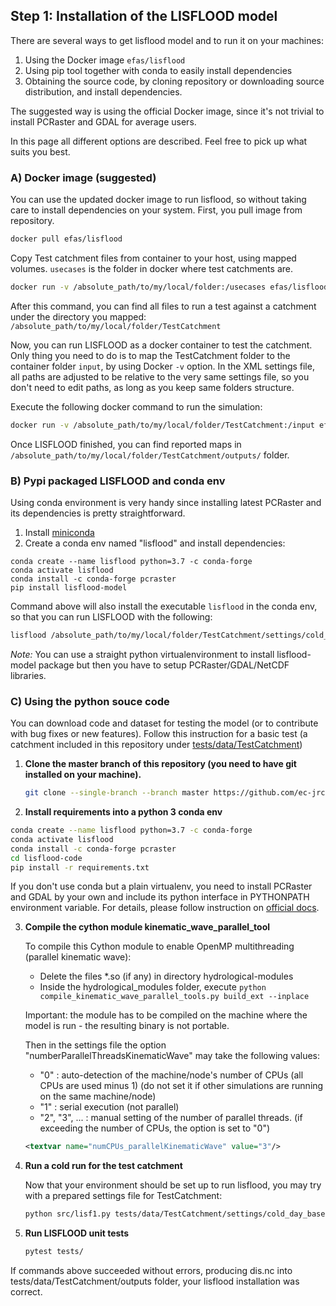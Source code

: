 ## Step 1: Installation of the LISFLOOD model

There are several ways to get lisflood model and to run it on your machines: 

1. Using the Docker image `efas/lisflood`
2. Using pip tool together with conda to easily install dependencies
3. Obtaining the source code, by cloning repository or downloading source distribution, and install dependencies.

The suggested way is using the official Docker image, since it's not trivial to install PCRaster and GDAL for average users.

In this page all different options are described. Feel free to pick up what suits you best.

 
### A) Docker image (suggested)


You can use the updated docker image to run lisflood, so without taking care to install dependencies on your system.
First, you pull image from repository.

```bash
docker pull efas/lisflood
```

Copy Test catchment files from container to your host, using mapped volumes. `usecases` is the folder in docker where test catchments are.

```bash
docker run -v /absolute_path/to/my/local/folder:/usecases efas/lisflood:latest usecases
```

After this command, you can find all files to run a test against a catchment under the directory you mapped: `/absolute_path/to/my/local/folder/TestCatchment`


Now, you can run LISFLOOD as a docker container to test the catchment. Only thing you need to do is to map the TestCatchment folder 
to the container folder `input`, by using Docker `-v` option. 
In the XML settings file, all paths are adjusted to be relative to the very same settings file, so you don't need to edit paths, as long as you keep same folders structure.


Execute the following docker command to run the simulation:

```bash
docker run -v /absolute_path/to/my/local/folder/TestCatchment:/input efas/lisflood /input/settings/cold_day_base.xml
```

Once LISFLOOD finished, you can find reported maps in `/absolute_path/to/my/local/folder/TestCatchment/outputs/` folder.


### B) Pypi packaged LISFLOOD and conda env

Using conda environment is very handy since installing latest PCRaster and its dependencies is pretty straightforward.

1. Install [miniconda](https://docs.conda.io/en/latest/miniconda.html) 
2. Create a conda env named "lisflood" and install dependencies:
```
conda create --name lisflood python=3.7 -c conda-forge
conda activate lisflood
conda install -c conda-forge pcraster
pip install lisflood-model
```

Command above will also install the executable `lisflood` in the conda env, so that you can run LISFLOOD with the following:
```bash
lisflood /absolute_path/to/my/local/folder/TestCatchment/settings/cold_day_base.xml
```

*Note:* You can use a straight python virtualenvironment to install lisflood-model package but then you have to setup PCRaster/GDAL/NetCDF libraries.

### C) Using the python souce code

You can download code and dataset for testing the model (or to contribute with bug fixes or new features).
Follow this instruction for a basic test (a catchment included in this repository under
[tests/data/TestCatchment](https://github.com/ec-jrc/lisflood-code/tree/master/tests/data/TestCatchment))

1. **Clone the master branch of this repository (you need to have git installed on your machine).**

    ```bash
    git clone --single-branch --branch master https://github.com/ec-jrc/lisflood-code.git
    ```

2. **Install requirements into a python 3 conda env**

```bash
conda create --name lisflood python=3.7 -c conda-forge
conda activate lisflood
conda install -c conda-forge pcraster
cd lisflood-code
pip install -r requirements.txt
```

If you don't use conda but a plain virtualenv, you need to install PCRaster and GDAL by your own and include its python interface in PYTHONPATH environment variable.
For details, please follow instruction on [official docs](http://pcraster.geo.uu.nl/getting-started/pcraster-on-linux/).
    

3. **Compile the cython module kinematic_wave_parallel_tool**
   
   To compile this Cython module to enable OpenMP multithreading (parallel kinematic wave):
    
     * Delete the files *.so (if any) in directory hydrological-modules  
     * Inside the hydrological_modules folder, execute `python compile_kinematic_wave_parallel_tools.py build_ext --inplace`  

   Important: the module has to be compiled on the machine where the model is run - the resulting binary is not portable.  
  
   Then in the settings file the option "numberParallelThreadsKinematicWave" may take the following values:
  
      * "0"           : auto-detection of the machine/node's number of CPUs (all CPUs are used minus 1) (do not set it if other simulations are running on the same machine/node)
      * "1"           : serial execution (not parallel)
      * "2", "3", ... : manual setting of the number of parallel threads.
                        (if exceeding the number of CPUs, the option is set to "0")
                        
   ```xml
   <textvar name="numCPUs_parallelKinematicWave" value="3"/>
   ```
  
4. **Run a cold run for the test catchment**

    Now that your environment should be set up to run lisflood, you may try with a prepared settings file for TestCatchment:
    
    ```bash
    python src/lisf1.py tests/data/TestCatchment/settings/cold_day_base.xml
    ```
4. **Run LISFLOOD unit tests**

    ```bash
    pytest tests/
    ```
  
If commands above succeeded without errors, producing dis.nc into tests/data/TestCatchment/outputs folder, your lisflood installation was correct.
